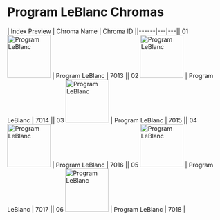 # Program LeBlanc Chromas

| Index  Preview | Chroma Name | Chroma ID ||------|---|---|| 01  <img src='https://raw.communitydragon.org/latest/plugins/rcp-be-lol-game-data/global/default/v1/champion-chroma-images/7/7013.png' alt='Program LeBlanc' width='100'> | Program LeBlanc | 7013 || 02  <img src='https://raw.communitydragon.org/latest/plugins/rcp-be-lol-game-data/global/default/v1/champion-chroma-images/7/7014.png' alt='Program LeBlanc' width='100'> | Program LeBlanc | 7014 || 03  <img src='https://raw.communitydragon.org/latest/plugins/rcp-be-lol-game-data/global/default/v1/champion-chroma-images/7/7015.png' alt='Program LeBlanc' width='100'> | Program LeBlanc | 7015 || 04  <img src='https://raw.communitydragon.org/latest/plugins/rcp-be-lol-game-data/global/default/v1/champion-chroma-images/7/7016.png' alt='Program LeBlanc' width='100'> | Program LeBlanc | 7016 || 05  <img src='https://raw.communitydragon.org/latest/plugins/rcp-be-lol-game-data/global/default/v1/champion-chroma-images/7/7017.png' alt='Program LeBlanc' width='100'> | Program LeBlanc | 7017 || 06  <img src='https://raw.communitydragon.org/latest/plugins/rcp-be-lol-game-data/global/default/v1/champion-chroma-images/7/7018.png' alt='Program LeBlanc' width='100'> | Program LeBlanc | 7018 |